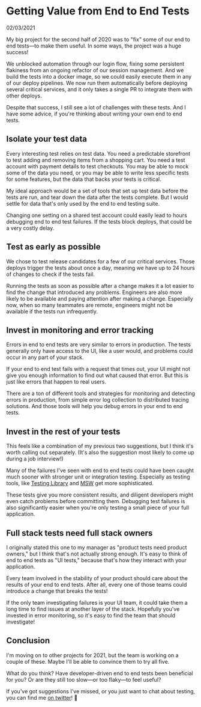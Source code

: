 # Getting Value from End to End Tests

02/03/2021

My big project for the second half of 2020 was to "fix" some of our end to end tests—to make them useful. In some ways, the project was a huge success!

We unblocked automation through our login flow, fixing some persistent flakiness from an ongoing refactor of our session management. And we build the tests into a docker image, so we could easily execute them in any of our deploy pipelines. We now run them automatically before deploying several critical services, and it only takes a single PR to integrate them with other deploys.

Despite that success, I still see a lot of challenges with these tests. And I have some advice, if you're thinking about writing your own end to end tests.

## Isolate your test data

Every interesting test relies on test data. You need a predictable storefront to test adding and removing items from a shopping cart. You need a test account with payment details to test checkouts. You may be able to mock some of the data you need, or you may be able to write less specific tests for some features, but the data that backs your tests is critical.

My ideal approach would be a set of tools that set up test data before the tests are run, and tear down the data after the tests complete. But I would settle for data that's only used by the end to end testing suite.

Changing one setting on a shared test account could easily lead to hours debugging end to end test failures. If the tests block deploys, that could be a very costly delay.

## Test as early as possible

We chose to test release candidates for a few of our critical services. Those deploys trigger the tests about once a day, meaning we have up to 24 hours of changes to check if the tests fail.

Running the tests as soon as possible after a change makes it a lot easier to find the change that introduced any problems. Engineers are also more likely to be available and paying attention after making a change. Especially now, when so many teammates are remote, engineers might not be available if the tests run infrequently.

## Invest in monitoring and error tracking

Errors in end to end tests are very similar to errors in production. The tests generally only have access to the UI, like a user would, and problems could occur in any part of your stack.

If your end to end test fails with a request that times out, your UI might not give you enough information to find out what caused that error. But this is just like errors that happen to real users.

There are a ton of different tools and strategies for monitoring and detecting errors in production, from simple error log collection to distributed tracing solutions. And those tools will help you debug errors in your end to end tests.

## Invest in the rest of your tests

This feels like a combination of my previous two suggestions, but I think it's worth calling out separately. (It's also the suggestion most likely to come up during a job interview!)

Many of the failures I've seen with end to end tests could have been caught much sooner with stronger unit or integration testing. Especially as testing tools, like [Testing Library](https://testing-library.com/) and [MSW](https://mswjs.io/) get more sophisticated. 

These tests give you more consistent results, and diligent developers might even catch problems before committing them. Debugging test failures is also significantly easier when you're only testing a small piece of your full application.

## Full stack tests need full stack owners

I originally stated this one to my manager as "product tests need product owners," but I think that's not actually strong enough. It's easy to think of end to end tests as "UI tests," because that's how they interact with your application.

Every team involved in the stability of your product should care about the results of your end to end tests. After all, every one of those teams could introduce a change that breaks the tests!

If the only team investigating failures is your UI team, it could take them a long time to find issues at another layer of the stack. Hopefully you've invested in error monitoring, so it's easy to find the team that should investigate!

## Conclusion

I'm moving on to other projects for 2021, but the team is working on a couple of these. Maybe I'll be able to convince them to try all five.

What do you think? Have developer-driven end to end tests been beneficial for you? Or are they still too slow—or too flaky—to feel useful?

If you've got suggestions I've missed, or you just want to chat about testing, you can find me [on twitter](https://twitter.com/c_jackson_js)! 🙌